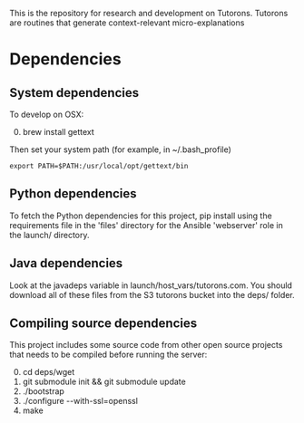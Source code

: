 This is the repository for research and development on Tutorons.
Tutorons are routines that generate context-relevant micro-explanations

# Dependencies

## System dependencies

To develop on OSX:

0. brew install gettext

Then set your system path (for example, in ~/.bash\_profile)

	export PATH=$PATH:/usr/local/opt/gettext/bin

## Python dependencies

To fetch the Python dependencies for this project, pip install using the
requirements file in the 'files' directory for the
Ansible 'webserver' role in the launch/ directory.

## Java dependencies

Look at the javadeps variable in launch/host\_vars/tutorons.com.
You should download all of these files from the S3 tutorons bucket into
the deps/ folder.

## Compiling source dependencies

This project includes some source code from other open source projects that needs
to be compiled before running the server:

0. cd deps/wget
0. git submodule init && git submodule update
0. ./bootstrap
0. ./configure --with-ssl=openssl
0. make
